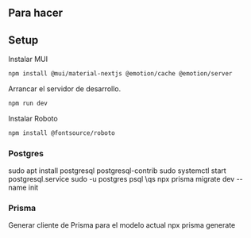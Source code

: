 
## Para hacer



## Setup

Instalar MUI
```bash
npm install @mui/material-nextjs @emotion/cache @emotion/server
```

Arrancar el servidor de desarrollo.
```bash
npm run dev
```

Instalar Roboto
```bash
npm install @fontsource/roboto
```

### Postgres

sudo apt install postgresql postgresql-contrib
sudo systemctl start postgresql.service
sudo -u postgres psql
\qs
npx prisma migrate dev --name init

### Prisma

Generar cliente de Prisma para el modelo actual
npx prisma generate

